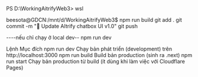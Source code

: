 PS D:\WorkingAitrifyWeb3> wsl

beesota@GDCN:/mnt/d/WorkingAitrifyWeb3$ 
npm run build
git add .
git commit -m "💬 Update AItrify chatbox UI v1.0"
git push




----nếu chỉ chạy ở local dev--
npm run dev


Lệnh	        Mục đích
npm run dev	    Chạy bản phát triển (development) trên http://localhost:3000
npm run build	Build bản production (sinh ra .next)
npm run start	Chạy bản production từ build (ít dùng khi làm việc với Cloudflare Pages)


